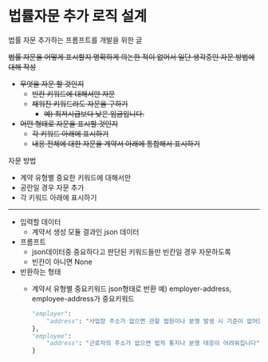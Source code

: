 # 법률자문 추가 로직 설계

법률 자문 추가하는 프롬프트를 개발을 위한 글

~~법률 자문을 어떻게 표시할지 명확하게 의논한 적이 없어서 일단 생각중인 자문 방법에 대해 작성~~

- ~~무엇을 자문 할 것인지~~
    - ~~빈칸 키워드에 대해서만 자문~~
    - ~~채워진 키워드라도 자문을 구하기~~
        - ~~예) 최저시급보다 낮은 임금입니다.~~
- ~~어떤 형태로 자문을 표시할 것인지~~
    - ~~각 키워드 아래에 표시하기~~
    - ~~내용 전체에 대한 자문을 계약서 아래에 통합해서 표시하기~~

자문 방법

- 계약 유형별 중요한 키워드에 대해서만
- 공란일 경우 자문 추가
- 각 키워드 아래에 표시하기

---

- 입력할 데이터
    - 계약서 생성 모듈 결과인 json 데이터
- 프롬프트
    - json데이터중 중요하다고 판단된 키워드들만 빈칸일 경우 자문하도록
    - 빈칸이 아니면 None
- 반환하는 형태
    - 계약서 유형별 중요키워드 json형태로 반환
    예) employer-address, employee-address가 중요키워드
        
        ```python
        "employer": 
            "address": "사업장 주소가 없으면 관할 법원이나 분쟁 발생 시 기준이 없어집니다",
        },
        "employee":
            "address": "근로자의 주소가 없으면 법적 통지나 분쟁 대응이 어려워집니다",
        }
        ```